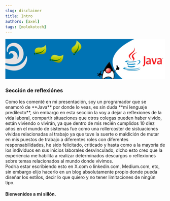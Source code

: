 ```yaml
---
slug: disclaimer
title: Intro
authors: [axel]
tags: [molokotech]
---
```

![banner](./../../static/img/banner-java.jpg)

### Sección de reflexiónes
<div style={{"text-align": "justify"}}>Como les comenté en mi presentación, soy un programador que se enamoró de **Java** por donde lo veas, es sin duda **mi lenguaje predilecto**, sin embargo en esta sección la voy a dejar a reflexiones de la vida laboral, compartir situaciones que otros colegas pueden haber vivido, están viviendo o vivirán, ya que dentro de mis recién cumplidos 10 diez años en el mundo de sistemas fue como una rollercoster de sistuaciones vividas relacionadas al trabajo ya que tuve la suerte o maldición de mutar en mis puestos de trabajo a diferentes roles con diferentes responsabilidades, he sido felicitado, criticado y hasta como a la mayoría de los individuos en sus inicios laborales desvinculado, dicho esto creo que la experiencia me habilita a realizar determinados descargos o reflexiones sobre temas relacionados al mundo donde vivimos.</div>

<div style={{"text-align": "justify"}}>Podría estar escribiendo esto en X.com o linkedin.com, Medium.com, etc, sin embargo elijo hacerlo en un blog absolutamente propio donde pueda diseñar los estilos, decir lo que quiero y no tener limitaciones de ningún tipo.</div>

#### Bienvenidos a mi sillón.

<!-- truncate -->